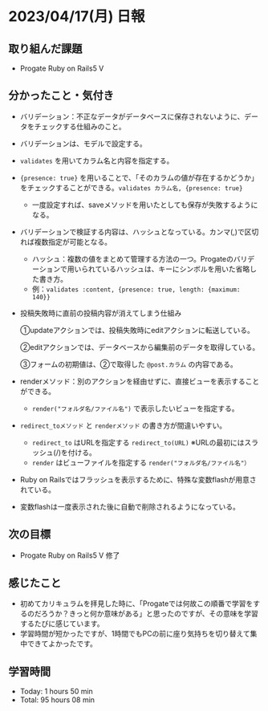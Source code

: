 # 2023/04/17(月) 日報
## 取り組んだ課題
- Progate Ruby on Rails5 Ⅴ

## 分かったこと・気付き
- バリデーション：不正なデータがデータベースに保存されないように、データをチェックする仕組みのこと。
- バリデーションは、モデルで設定する。
- `validates` を用いてカラム名と内容を指定する。
- `{presence: true}` を用いることで、「そのカラムの値が存在するかどうか」をチェックすることができる。`validates カラム名, {presence: true}`
  - 一度設定すれば、saveメソッドを用いたとしても保存が失敗するようになる。
- バリデーションで検証する内容は、ハッシュとなっている。カンマ(,)で区切れば複数指定が可能となる。
  - ハッシュ：複数の値をまとめて管理する方法の一つ。Progateのバリデーションで用いられているハッシュは、キーにシンボルを用いた省略した書き方。
  - 例：`validates :content, {presence: true, length: {maximum: 140}}`
- 投稿失敗時に直前の投稿内容が消えてしまう仕組み

  ①updateアクションでは、投稿失敗時にeditアクションに転送している。
  
  ②editアクションでは、データベースから編集前のデータを取得している。
  
  ③フォームの初期値は、②で取得した `@post.カラム` の内容である。
- renderメソッド：別のアクションを経由せずに、直接ビューを表示することができる。
  - `render("フォルダ名/ファイル名")` で表示したいビューを指定する。
- `redirect_toメソッド` と `renderメソッド` の書き方が間違いやすい。
  - `redirect_to` はURLを指定する `redirect_to(URL)` ※URLの最初にはスラッシュ(/)を付ける。
  - `render` はビューファイルを指定する `render("フォルダ名/ファイル名"）`
- Ruby on Railsではフラッシュを表示するために、特殊な変数flashが用意されている。
- 変数flashは一度表示された後に自動で削除されるようになっている。

## 次の目標
- Progate Ruby on Rails5 Ⅴ 修了

## 感じたこと
- 初めてカリキュラムを拝見した時に、「Progateでは何故この順番で学習をするのだろうか？きっと何か意味がある」と思ったのですが、その意味を学習するたびに感じています。
- 学習時間が短かったですが、1時間でもPCの前に座り気持ちを切り替えて集中できてよかったです。

## 学習時間
- Today:  1 hours 50 min
- Total: 95 hours 08 min
